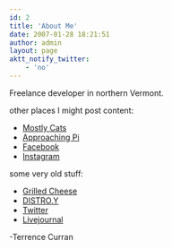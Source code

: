 ```yaml
---
id: 2
title: 'About Me'
date: 2007-01-28 18:21:51
author: admin
layout: page
aktt_notify_twitter:
    - 'no'
---
```


Freelance developer in northern Vermont.

other places I might post content:
- [Mostly Cats](https://www.mostlycats.org/)
- [Approaching Pi](https://approachingpi.com/)
- [Facebook](http://www.facebook.com/terrencecurran)
- [Instagram](https://www.instagram.com/teacurran/)

some very old stuff:
- [Grilled Cheese](http://grilledcheese.com)
- [DISTRO.Y](http://www.distroy.com)
- [Twitter](http://www.twitter.com/teacurran)
- [Livejournal](http://notequalto.livejournal.com/)


-Terrence Curran
